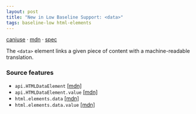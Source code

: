 ```yaml
---
layout: post
title: "New in Low Baseline Support: <data>"
tags: baseline-low html-elements
---
```


[caniuse](https://caniuse.com/?search=data) · [mdn](https://developer.mozilla.org/en-US/search?q=<data>) · [spec](https://html.spec.whatwg.org/multipage/text-level-semantics.html#the-data-element)

The `<data>` element links a given piece of content with a machine-readable translation.

### Source features

- ``api.HTMLDataElement`` [[mdn]](https://developer.mozilla.org/en-US/search?q=api.HTMLDataElement)
- ``api.HTMLDataElement.value`` [[mdn]](https://developer.mozilla.org/en-US/search?q=api.HTMLDataElement.value)
- ``html.elements.data`` [[mdn]](https://developer.mozilla.org/en-US/search?q=html.elements.data)
- ``html.elements.data.value`` [[mdn]](https://developer.mozilla.org/en-US/search?q=html.elements.data.value)
